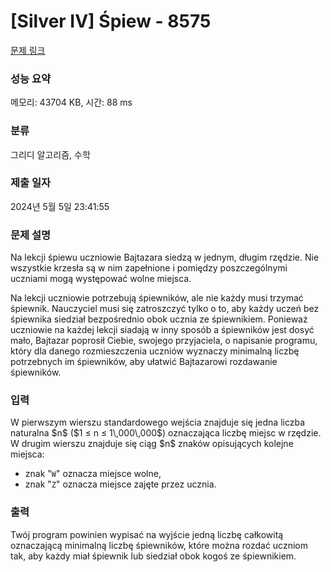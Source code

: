 # [Silver IV] Śpiew - 8575 

[문제 링크](https://www.acmicpc.net/problem/8575) 

### 성능 요약

메모리: 43704 KB, 시간: 88 ms

### 분류

그리디 알고리즘, 수학

### 제출 일자

2024년 5월 5일 23:41:55

### 문제 설명

<p>Na lekcji śpiewu uczniowie Bajtazara siedzą w jednym, długim rzędzie. Nie wszystkie krzesła są w nim zapełnione i pomiędzy poszczególnymi uczniami mogą występować wolne miejsca.</p>

<p>Na lekcji uczniowie potrzebują śpiewników, ale nie każdy musi trzymać śpiewnik. Nauczyciel musi się zatroszczyć tylko o to, aby każdy uczeń bez śpiewnika siedział bezpośrednio obok ucznia ze śpiewnikiem. Ponieważ uczniowie na każdej lekcji siadają w inny sposób a śpiewników jest dosyć mało, Bajtazar poprosił Ciebie, swojego przyjaciela, o napisanie programu, który dla danego rozmieszczenia uczniów wyznaczy minimalną liczbę potrzebnych im śpiewników, aby ułatwić Bajtazarowi rozdawanie śpiewników.</p>

### 입력 

 <p>W pierwszym wierszu standardowego wejścia znajduje się jedna liczba naturalna $n$ ($1 ≤ n ≤ 1\,000\,000$) oznaczająca liczbę miejsc w rzędzie. W drugim wierszu znajduje się ciąg $n$ znaków opisujących kolejne miejsca:</p>

<ul>
	<li>znak "<code>W</code>" oznacza miejsce wolne,</li>
	<li>znak "<code>Z</code>" oznacza miejsce zajęte przez ucznia.</li>
</ul>

### 출력 

 <p>Twój program powinien wypisać na wyjście jedną liczbę całkowitą oznaczającą minimalną liczbę śpiewników, które można rozdać uczniom tak, aby każdy miał śpiewnik lub siedział obok kogoś ze śpiewnikiem.</p>


